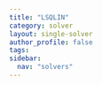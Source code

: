 ```yaml
---
title: "LSQLIN"
category: solver
layout: single-solver
author_profile: false
tags: 
sidebar:
  nav: "solvers"
---
```

